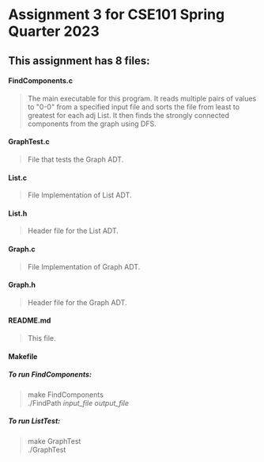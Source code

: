 # Assignment 3 for CSE101 Spring Quarter 2023  

## This assignment has 8 files:  
#### FindComponents.c  
>  The main executable for this program. 
> It reads multiple pairs of values to "0-0" from a specified 
> input file and sorts the file from least to greatest for each adj List.
> It then finds the strongly connected components from the graph using DFS.
#### GraphTest.c  
> File that tests the Graph ADT.  
#### List.c  
> File Implementation of List ADT.  
#### List.h  
> Header file for the List ADT.  
#### Graph.c  
> File Implementation of Graph ADT.  
#### Graph.h  
> Header file for the Graph ADT.  
#### README.md  
> This file.  
#### Makefile  

##### To run FindComponents:  
> make FindComponents  
> ./FindPath *input_file* *output_file*  

##### To run ListTest:  
> make GraphTest  
> ./GraphTest  
